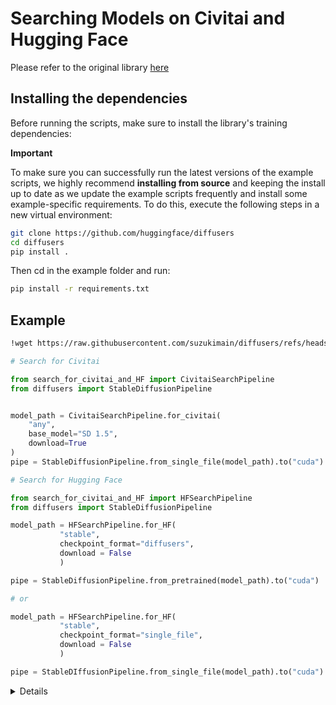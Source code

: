 # Searching Models on Civitai and Hugging Face
Please refer to the original library [here](https://pypi.org/project/auto-diffusers/)

## Installing the dependencies

Before running the scripts, make sure to install the library's training dependencies:

**Important**

To make sure you can successfully run the latest versions of the example scripts, we highly recommend **installing from source** and keeping the install up to date as we update the example scripts frequently and install some example-specific requirements. To do this, execute the following steps in a new virtual environment:
```bash
git clone https://github.com/huggingface/diffusers
cd diffusers
pip install .
```

Then cd in the example folder and run:
```bash
pip install -r requirements.txt
```


##  Example<a name = "Example"></a>
```bash
!wget https://raw.githubusercontent.com/suzukimain/diffusers/refs/heads/ModelSearch/examples/model_search/search_for_civitai_and_HF.py
```

```python
# Search for Civitai

from search_for_civitai_and_HF import CivitaiSearchPipeline
from diffusers import StableDiffusionPipeline


model_path = CivitaiSearchPipeline.for_civitai(
    "any",
    base_model="SD 1.5",
    download=True
)
pipe = StableDiffusionPipeline.from_single_file(model_path).to("cuda")

```


```python
# Search for Hugging Face

from search_for_civitai_and_HF import HFSearchPipeline
from diffusers import StableDiffusionPipeline

model_path = HFSearchPipeline.for_HF(
           "stable",
           checkpoint_format="diffusers",
           download = False
           )

pipe = StableDiffusionPipeline.from_pretrained(model_path).to("cuda")

# or

model_path = HFSearchPipeline.for_HF(
           "stable",
           checkpoint_format="single_file",
           download = False
           )

pipe = StableDIffusionPipeline.from_single_file(model_path).to("cuda")
```

<a id="Details"></a>
<details close>
  
> Arguments of `HFSearchPipeline.for_HF`
> 
| Name             | Type    | Default       | Description                                                   |
|:----------------:|:-------:|:-------------:|:-------------------------------------------------------------:|
| search_word      | string  | ー            | The search query string.                                      |
| revision         | string  | None          | The specific version of the model to download.                |
| checkpoint_format| string  | "single_file" | The format of the model checkpoint.                           |
| download         | bool    | False         | Whether to download the model.                                |
| force_download   | bool    | False         | Whether to force the download if the model already exists.    |
| include_params   | bool    | False         | Whether to include parameters in the returned data.           |
| pipeline_tag     | string  | None          | Tag to filter models by pipeline.                             |
| hf_token         | string  | None          | API token for Hugging Face authentication.                    |
| skip_error       | bool    | False         | Whether to skip errors and return None.                       |



> Arguments of `CivitaiSearchPipeline.for_civitai`
> 
| Name             | Type    | Default       | Description                                                   |
|:----------------:|:-------:|:-------------:|:-------------------------------------------------------------:|
| search_word      | string  | ー            | The search query string.                                      |
| model_type       | string  | "Checkpoint"  | The type of model to search for.                              |
| base_model       | string  | None          | The base model to filter by.                                  |
| download         | bool    | False         | Whether to download the model.                                |
| force_download   | bool    | False         | Whether to force the download if the model already exists.    |
| civitai_token    | string  | None          | API token for Civitai authentication.                         |
| include_params   | bool    | False         | Whether to include parameters in the returned data.           |
| skip_error       | bool    | False         | Whether to skip errors and return None.                       |



<a id="search-word"></a>
<details open>
<summary>search_word</summary>

| Type                         | Description                                                            |
| :--------------------------: | :--------------------------------------------------------------------: |
| keyword                      | Keywords to search model<br>                                           |
| url                          | URL of either huggingface or Civitai                                   |
| Local directory or file path | Locally stored model paths                                             |
| huggingface path             | The following format: `< creator > / < repo >`                         |

</details>


<a id="model_type"></a>
<details open>
<summary>model_type</summary>

| Input Available              |
| :--------------------------: | 
| `Checkpoint`                 | 
| `TextualInversion`           |
| `Hypernetwork`               |
| `AestheticGradient`          |
| `LORA`                       |
| `Controlnet`                 |
| `Poses`                      |

</details>


<a id="checkpoint_format"></a>
<details open>
<summary>checkpoint_format</summary>

| Argument                     | Description                                                            |
| :--------------------------: | :--------------------------------------------------------------------: |
| all                          | The `multifolder diffusers format checkpoint` takes precedence.        |                                      
| single_file                  | Only `single file checkpoint` are searched.                            |
| diffusers                    | Search only for `multifolder diffusers format checkpoint`              |

</details>

</details>
